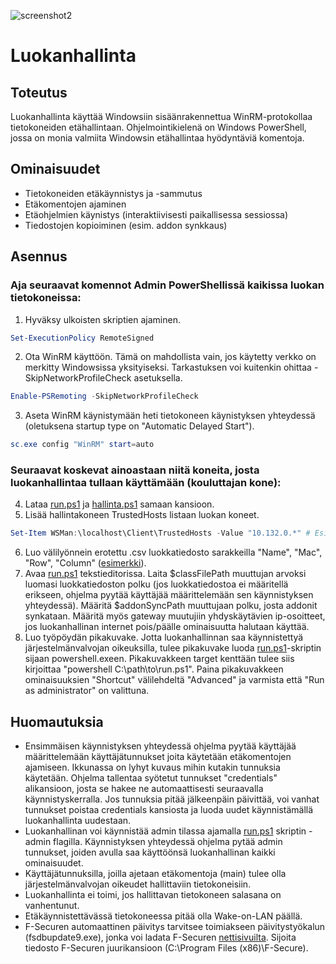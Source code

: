 ![screenshot2](/uploads/c7cd3deb16e02fd2ba0b3df62560684f/screenshot2.png)

# Luokanhallinta

## Toteutus
Luokanhallinta käyttää Windowsiin sisäänrakennettua WinRM-protokollaa tietokoneiden etähallintaan. Ohjelmointikielenä on Windows PowerShell, jossa on monia valmiita Windowsin etähallintaa hyödyntäviä komentoja.

## Ominaisuudet
* Tietokoneiden etäkäynnistys ja -sammutus
* Etäkomentojen ajaminen
* Etäohjelmien käynistys (interaktiivisesti paikallisessa sessiossa)
* Tiedostojen kopioiminen (esim. addon synkkaus)

## Asennus
### Aja seuraavat komennot Admin PowerShellissä kaikissa luokan tietokoneissa:
1. Hyväksy ulkoisten skriptien ajaminen.
```PowerShell
Set-ExecutionPolicy RemoteSigned
```
2. Ota WinRM käyttöön. Tämä on mahdollista vain, jos käytetty verkko on merkitty Windowsissa yksityiseksi. Tarkastuksen voi kuitenkin ohittaa -SkipNetworkProfileCheck asetuksella.
```PowerShell
Enable-PSRemoting -SkipNetworkProfileCheck
```
3. Aseta WinRM käynistymään heti tietokoneen käynistyksen yhteydessä (oletuksena startup type on "Automatic Delayed Start").
```PowerShell
sc.exe config "WinRM" start=auto
```
### Seuraavat koskevat ainoastaan niitä koneita, josta luokanhallintaa tullaan käyttämään (kouluttajan kone):
4. Lataa [run.ps1](/run.ps1) ja [hallinta.ps1](/hallinta.ps1) samaan kansioon.
5. Lisää hallintakoneen TrustedHosts listaan luokan koneet.
```PowerShell
Set-Item WSMan:\localhost\Client\TrustedHosts -Value "10.132.0.*" # Esim.
```
6. Luo välilyönnein erotettu .csv luokkatiedosto sarakkeilla "Name", "Mac", "Row", "Column" ([esimerkki](/luokka.csv)).
7. Avaa [run.ps1](/run.ps1) tekstieditorissa. Laita $classFilePath muuttujan arvoksi luomasi luokkatiedoston polku (jos luokkatiedostoa ei määritellä erikseen, ohjelma pyytää käyttäjää määrittelemään sen käynnistyksen yhteydessä). Määritä $addonSyncPath muuttujaan polku, josta addonit synkataan. Määritä myös gateway muutujiin yhdyskäytävien ip-osoitteet, jos luokanhallinan internet pois/päälle ominaisuutta halutaan käyttää.
8. Luo työpöydän pikakuvake. Jotta luokanhallinnan saa käynnistettyä järjestelmänvalvojan oikeuksilla, tulee pikakuvake luoda [run.ps1](/run.ps1)-skriptin sijaan powershell.exeen. Pikakuvakkeen target kenttään tulee siis kirjoittaa "powershell C:\path\to\run.ps1". Paina pikakuvakkeen ominaisuuksien "Shortcut" välilehdeltä "Advanced" ja varmista että "Run as administrator" on valittuna.

## Huomautuksia
* Ensimmäisen käynnistyksen yhteydessä ohjelma pyytää käyttäjää määrittelemään käyttäjätunnukset joita käytetään etäkomentojen ajamiseen. Ikkunassa on lyhyt kuvaus mihin kutakin tunnuksia käytetään. Ohjelma tallentaa syötetut tunnukset "credentials" alikansioon, josta se hakee ne automaattisesti seuraavalla käynnistyskerralla. Jos tunnuksia pitää jälkeenpäin päivittää, voi vanhat tunnukset poistaa credentials kansiosta ja luoda uudet käynnistämällä luokanhallinta uudestaan.
* Luokanhallinan voi käynnistää admin tilassa ajamalla [run.ps1](/run.ps1) skriptin -admin flagilla. Käynnistyksen yhteydessä ohjelma pytää admin tunnukset, joiden avulla saa käyttöönsä luokanhallinan kaikki ominaisuudet.
* Käyttäjätunnuksilla, joilla ajetaan etäkomentoja (main) tulee olla järjestelmänvalvojan oikeudet hallittaviin tietokoneisiin.
* Luokanhallinta ei toimi, jos hallittavan tietokoneen salasana on vanhentunut.
* Etäkäynnistettävässä tietokoneessa pitää olla Wake-on-LAN päällä.
* F-Securen automaattinen päivitys tarvitsee toimiakseen päivitystyökalun (fsdbupdate9.exe), jonka voi ladata F-Securen [nettisivuilta](https://www.f-secure.com/en/web/labs_global/database-updates). Sijoita tiedosto F-Securen juurikansioon (C:\Program Files (x86)\F-Secure).
